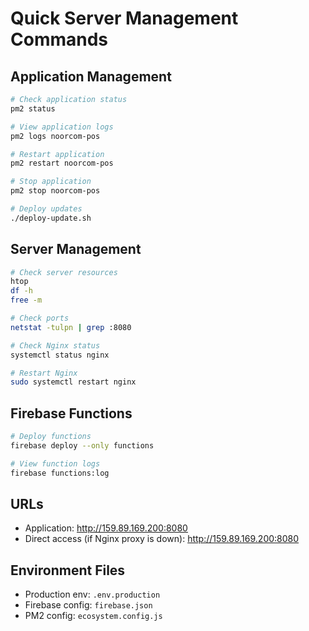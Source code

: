 
# Quick Server Management Commands

## Application Management
```bash
# Check application status
pm2 status

# View application logs
pm2 logs noorcom-pos

# Restart application
pm2 restart noorcom-pos

# Stop application
pm2 stop noorcom-pos

# Deploy updates
./deploy-update.sh
```

## Server Management
```bash
# Check server resources
htop
df -h
free -m

# Check ports
netstat -tulpn | grep :8080

# Check Nginx status
systemctl status nginx

# Restart Nginx
sudo systemctl restart nginx
```

## Firebase Functions
```bash
# Deploy functions
firebase deploy --only functions

# View function logs
firebase functions:log
```

## URLs
- Application: http://159.89.169.200:8080
- Direct access (if Nginx proxy is down): http://159.89.169.200:8080

## Environment Files
- Production env: `.env.production`
- Firebase config: `firebase.json`
- PM2 config: `ecosystem.config.js`
